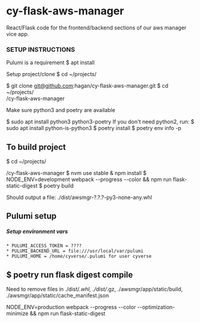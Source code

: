 # cy-flask-aws-manager
React/Flask code for the frontend/backend sections of our aws manager vice app.

### SETUP INSTRUCTIONS

Pulumi is a requirement
$ apt install

Setup project/clone
$ cd ~/projects/<main project dir>
$ git clone git@github.com:hagan/cy-flask-aws-manager.git
$ cd ~/projects/<main project dir>/cy-flask-aws-manager

Make sure python3 and poetry are available

$ sudo apt install python3 python3-poetry
 If you don't need python2, run:
$ sudo apt install python-is-python3
$ poetry install
$ poetry env info -p

## To build project
$ cd ~/projects/<main project dir>/cy-flask-aws-manager
$ nvm use stable & npm install
$ NODE_ENV=development webpack --progress --color && npm run flask-static-digest
$ poetry build

Should output a file: ./dist/awsmgr-?.?.?-py3-none-any.whl


## Pulumi setup

##### Setup environment vars
    * PULUMI_ACCESS_TOKEN = ????
    * PULUMI_BACKEND_URL = file:///usr/local/var/pulumi
    * PULUMI_HOME = /home/cyverse/.pulumi for user cyverse


## $ poetry run flask digest compile

Need to remove files in ./dist/*.whl, ./dist/*.gz, ./awsmgr/app/static/build, ./awsmgr/app/static/cache_manifest.json

NODE_ENV=production webpack --progress --color --optimization-minimize && npm run flask-static-digest